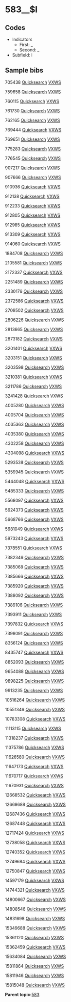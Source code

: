 # 583\_\_$l

## Codes

-   Indicators
    -   First: \_
    -   Second: \_
-   Subfield: l

## Sample bibs

705438 [Quicksearch](https://search.library.yale.edu/catalog/705438) [VXWS](http://prodorbis.library.yale.edu:7014/vxws/GetHoldingsService?bibId=705438)

759658 [Quicksearch](https://search.library.yale.edu/catalog/759658) [VXWS](http://prodorbis.library.yale.edu:7014/vxws/GetHoldingsService?bibId=759658)

760115 [Quicksearch](https://search.library.yale.edu/catalog/760115) [VXWS](http://prodorbis.library.yale.edu:7014/vxws/GetHoldingsService?bibId=760115)

761730 [Quicksearch](https://search.library.yale.edu/catalog/761730) [VXWS](http://prodorbis.library.yale.edu:7014/vxws/GetHoldingsService?bibId=761730)

762165 [Quicksearch](https://search.library.yale.edu/catalog/762165) [VXWS](http://prodorbis.library.yale.edu:7014/vxws/GetHoldingsService?bibId=762165)

769444 [Quicksearch](https://search.library.yale.edu/catalog/769444) [VXWS](http://prodorbis.library.yale.edu:7014/vxws/GetHoldingsService?bibId=769444)

769651 [Quicksearch](https://search.library.yale.edu/catalog/769651) [VXWS](http://prodorbis.library.yale.edu:7014/vxws/GetHoldingsService?bibId=769651)

775283 [Quicksearch](https://search.library.yale.edu/catalog/775283) [VXWS](http://prodorbis.library.yale.edu:7014/vxws/GetHoldingsService?bibId=775283)

776545 [Quicksearch](https://search.library.yale.edu/catalog/776545) [VXWS](http://prodorbis.library.yale.edu:7014/vxws/GetHoldingsService?bibId=776545)

907217 [Quicksearch](https://search.library.yale.edu/catalog/907217) [VXWS](http://prodorbis.library.yale.edu:7014/vxws/GetHoldingsService?bibId=907217)

907666 [Quicksearch](https://search.library.yale.edu/catalog/907666) [VXWS](http://prodorbis.library.yale.edu:7014/vxws/GetHoldingsService?bibId=907666)

910936 [Quicksearch](https://search.library.yale.edu/catalog/910936) [VXWS](http://prodorbis.library.yale.edu:7014/vxws/GetHoldingsService?bibId=910936)

912138 [Quicksearch](https://search.library.yale.edu/catalog/912138) [VXWS](http://prodorbis.library.yale.edu:7014/vxws/GetHoldingsService?bibId=912138)

912233 [Quicksearch](https://search.library.yale.edu/catalog/912233) [VXWS](http://prodorbis.library.yale.edu:7014/vxws/GetHoldingsService?bibId=912233)

912805 [Quicksearch](https://search.library.yale.edu/catalog/912805) [VXWS](http://prodorbis.library.yale.edu:7014/vxws/GetHoldingsService?bibId=912805)

912985 [Quicksearch](https://search.library.yale.edu/catalog/912985) [VXWS](http://prodorbis.library.yale.edu:7014/vxws/GetHoldingsService?bibId=912985)

913309 [Quicksearch](https://search.library.yale.edu/catalog/913309) [VXWS](http://prodorbis.library.yale.edu:7014/vxws/GetHoldingsService?bibId=913309)

914060 [Quicksearch](https://search.library.yale.edu/catalog/914060) [VXWS](http://prodorbis.library.yale.edu:7014/vxws/GetHoldingsService?bibId=914060)

1884708 [Quicksearch](https://search.library.yale.edu/catalog/1884708) [VXWS](http://prodorbis.library.yale.edu:7014/vxws/GetHoldingsService?bibId=1884708)

2105581 [Quicksearch](https://search.library.yale.edu/catalog/2105581) [VXWS](http://prodorbis.library.yale.edu:7014/vxws/GetHoldingsService?bibId=2105581)

2172337 [Quicksearch](https://search.library.yale.edu/catalog/2172337) [VXWS](http://prodorbis.library.yale.edu:7014/vxws/GetHoldingsService?bibId=2172337)

2251489 [Quicksearch](https://search.library.yale.edu/catalog/2251489) [VXWS](http://prodorbis.library.yale.edu:7014/vxws/GetHoldingsService?bibId=2251489)

2330176 [Quicksearch](https://search.library.yale.edu/catalog/2330176) [VXWS](http://prodorbis.library.yale.edu:7014/vxws/GetHoldingsService?bibId=2330176)

2372586 [Quicksearch](https://search.library.yale.edu/catalog/2372586) [VXWS](http://prodorbis.library.yale.edu:7014/vxws/GetHoldingsService?bibId=2372586)

2709502 [Quicksearch](https://search.library.yale.edu/catalog/2709502) [VXWS](http://prodorbis.library.yale.edu:7014/vxws/GetHoldingsService?bibId=2709502)

2806226 [Quicksearch](https://search.library.yale.edu/catalog/2806226) [VXWS](http://prodorbis.library.yale.edu:7014/vxws/GetHoldingsService?bibId=2806226)

2813665 [Quicksearch](https://search.library.yale.edu/catalog/2813665) [VXWS](http://prodorbis.library.yale.edu:7014/vxws/GetHoldingsService?bibId=2813665)

2873182 [Quicksearch](https://search.library.yale.edu/catalog/2873182) [VXWS](http://prodorbis.library.yale.edu:7014/vxws/GetHoldingsService?bibId=2873182)

3201401 [Quicksearch](https://search.library.yale.edu/catalog/3201401) [VXWS](http://prodorbis.library.yale.edu:7014/vxws/GetHoldingsService?bibId=3201401)

3203151 [Quicksearch](https://search.library.yale.edu/catalog/3203151) [VXWS](http://prodorbis.library.yale.edu:7014/vxws/GetHoldingsService?bibId=3203151)

3203598 [Quicksearch](https://search.library.yale.edu/catalog/3203598) [VXWS](http://prodorbis.library.yale.edu:7014/vxws/GetHoldingsService?bibId=3203598)

3210381 [Quicksearch](https://search.library.yale.edu/catalog/3210381) [VXWS](http://prodorbis.library.yale.edu:7014/vxws/GetHoldingsService?bibId=3210381)

3211786 [Quicksearch](https://search.library.yale.edu/catalog/3211786) [VXWS](http://prodorbis.library.yale.edu:7014/vxws/GetHoldingsService?bibId=3211786)

3241428 [Quicksearch](https://search.library.yale.edu/catalog/3241428) [VXWS](http://prodorbis.library.yale.edu:7014/vxws/GetHoldingsService?bibId=3241428)

4005280 [Quicksearch](https://search.library.yale.edu/catalog/4005280) [VXWS](http://prodorbis.library.yale.edu:7014/vxws/GetHoldingsService?bibId=4005280)

4005704 [Quicksearch](https://search.library.yale.edu/catalog/4005704) [VXWS](http://prodorbis.library.yale.edu:7014/vxws/GetHoldingsService?bibId=4005704)

4035363 [Quicksearch](https://search.library.yale.edu/catalog/4035363) [VXWS](http://prodorbis.library.yale.edu:7014/vxws/GetHoldingsService?bibId=4035363)

4035380 [Quicksearch](https://search.library.yale.edu/catalog/4035380) [VXWS](http://prodorbis.library.yale.edu:7014/vxws/GetHoldingsService?bibId=4035380)

4302258 [Quicksearch](https://search.library.yale.edu/catalog/4302258) [VXWS](http://prodorbis.library.yale.edu:7014/vxws/GetHoldingsService?bibId=4302258)

4304098 [Quicksearch](https://search.library.yale.edu/catalog/4304098) [VXWS](http://prodorbis.library.yale.edu:7014/vxws/GetHoldingsService?bibId=4304098)

5293538 [Quicksearch](https://search.library.yale.edu/catalog/5293538) [VXWS](http://prodorbis.library.yale.edu:7014/vxws/GetHoldingsService?bibId=5293538)

5359945 [Quicksearch](https://search.library.yale.edu/catalog/5359945) [VXWS](http://prodorbis.library.yale.edu:7014/vxws/GetHoldingsService?bibId=5359945)

5444048 [Quicksearch](https://search.library.yale.edu/catalog/5444048) [VXWS](http://prodorbis.library.yale.edu:7014/vxws/GetHoldingsService?bibId=5444048)

5485333 [Quicksearch](https://search.library.yale.edu/catalog/5485333) [VXWS](http://prodorbis.library.yale.edu:7014/vxws/GetHoldingsService?bibId=5485333)

5568097 [Quicksearch](https://search.library.yale.edu/catalog/5568097) [VXWS](http://prodorbis.library.yale.edu:7014/vxws/GetHoldingsService?bibId=5568097)

5624373 [Quicksearch](https://search.library.yale.edu/catalog/5624373) [VXWS](http://prodorbis.library.yale.edu:7014/vxws/GetHoldingsService?bibId=5624373)

5668766 [Quicksearch](https://search.library.yale.edu/catalog/5668766) [VXWS](http://prodorbis.library.yale.edu:7014/vxws/GetHoldingsService?bibId=5668766)

5681049 [Quicksearch](https://search.library.yale.edu/catalog/5681049) [VXWS](http://prodorbis.library.yale.edu:7014/vxws/GetHoldingsService?bibId=5681049)

5973243 [Quicksearch](https://search.library.yale.edu/catalog/5973243) [VXWS](http://prodorbis.library.yale.edu:7014/vxws/GetHoldingsService?bibId=5973243)

7378551 [Quicksearch](https://search.library.yale.edu/catalog/7378551) [VXWS](http://prodorbis.library.yale.edu:7014/vxws/GetHoldingsService?bibId=7378551)

7382346 [Quicksearch](https://search.library.yale.edu/catalog/7382346) [VXWS](http://prodorbis.library.yale.edu:7014/vxws/GetHoldingsService?bibId=7382346)

7385068 [Quicksearch](https://search.library.yale.edu/catalog/7385068) [VXWS](http://prodorbis.library.yale.edu:7014/vxws/GetHoldingsService?bibId=7385068)

7385666 [Quicksearch](https://search.library.yale.edu/catalog/7385666) [VXWS](http://prodorbis.library.yale.edu:7014/vxws/GetHoldingsService?bibId=7385666)

7385920 [Quicksearch](https://search.library.yale.edu/catalog/7385920) [VXWS](http://prodorbis.library.yale.edu:7014/vxws/GetHoldingsService?bibId=7385920)

7389092 [Quicksearch](https://search.library.yale.edu/catalog/7389092) [VXWS](http://prodorbis.library.yale.edu:7014/vxws/GetHoldingsService?bibId=7389092)

7389106 [Quicksearch](https://search.library.yale.edu/catalog/7389106) [VXWS](http://prodorbis.library.yale.edu:7014/vxws/GetHoldingsService?bibId=7389106)

7393911 [Quicksearch](https://search.library.yale.edu/catalog/7393911) [VXWS](http://prodorbis.library.yale.edu:7014/vxws/GetHoldingsService?bibId=7393911)

7397832 [Quicksearch](https://search.library.yale.edu/catalog/7397832) [VXWS](http://prodorbis.library.yale.edu:7014/vxws/GetHoldingsService?bibId=7397832)

7399091 [Quicksearch](https://search.library.yale.edu/catalog/7399091) [VXWS](http://prodorbis.library.yale.edu:7014/vxws/GetHoldingsService?bibId=7399091)

8356124 [Quicksearch](https://search.library.yale.edu/catalog/8356124) [VXWS](http://prodorbis.library.yale.edu:7014/vxws/GetHoldingsService?bibId=8356124)

8435747 [Quicksearch](https://search.library.yale.edu/catalog/8435747) [VXWS](http://prodorbis.library.yale.edu:7014/vxws/GetHoldingsService?bibId=8435747)

8852093 [Quicksearch](https://search.library.yale.edu/catalog/8852093) [VXWS](http://prodorbis.library.yale.edu:7014/vxws/GetHoldingsService?bibId=8852093)

9654088 [Quicksearch](https://search.library.yale.edu/catalog/9654088) [VXWS](http://prodorbis.library.yale.edu:7014/vxws/GetHoldingsService?bibId=9654088)

9898225 [Quicksearch](https://search.library.yale.edu/catalog/9898225) [VXWS](http://prodorbis.library.yale.edu:7014/vxws/GetHoldingsService?bibId=9898225)

9913235 [Quicksearch](https://search.library.yale.edu/catalog/9913235) [VXWS](http://prodorbis.library.yale.edu:7014/vxws/GetHoldingsService?bibId=9913235)

10516264 [Quicksearch](https://search.library.yale.edu/catalog/10516264) [VXWS](http://prodorbis.library.yale.edu:7014/vxws/GetHoldingsService?bibId=10516264)

10551346 [Quicksearch](https://search.library.yale.edu/catalog/10551346) [VXWS](http://prodorbis.library.yale.edu:7014/vxws/GetHoldingsService?bibId=10551346)

10783308 [Quicksearch](https://search.library.yale.edu/catalog/10783308) [VXWS](http://prodorbis.library.yale.edu:7014/vxws/GetHoldingsService?bibId=10783308)

11113115 [Quicksearch](https://search.library.yale.edu/catalog/11113115) [VXWS](http://prodorbis.library.yale.edu:7014/vxws/GetHoldingsService?bibId=11113115)

11318237 [Quicksearch](https://search.library.yale.edu/catalog/11318237) [VXWS](http://prodorbis.library.yale.edu:7014/vxws/GetHoldingsService?bibId=11318237)

11375786 [Quicksearch](https://search.library.yale.edu/catalog/11375786) [VXWS](http://prodorbis.library.yale.edu:7014/vxws/GetHoldingsService?bibId=11375786)

11626580 [Quicksearch](https://search.library.yale.edu/catalog/11626580) [VXWS](http://prodorbis.library.yale.edu:7014/vxws/GetHoldingsService?bibId=11626580)

11647173 [Quicksearch](https://search.library.yale.edu/catalog/11647173) [VXWS](http://prodorbis.library.yale.edu:7014/vxws/GetHoldingsService?bibId=11647173)

11670717 [Quicksearch](https://search.library.yale.edu/catalog/11670717) [VXWS](http://prodorbis.library.yale.edu:7014/vxws/GetHoldingsService?bibId=11670717)

11670931 [Quicksearch](https://search.library.yale.edu/catalog/11670931) [VXWS](http://prodorbis.library.yale.edu:7014/vxws/GetHoldingsService?bibId=11670931)

12668532 [Quicksearch](https://search.library.yale.edu/catalog/12668532) [VXWS](http://prodorbis.library.yale.edu:7014/vxws/GetHoldingsService?bibId=12668532)

12669688 [Quicksearch](https://search.library.yale.edu/catalog/12669688) [VXWS](http://prodorbis.library.yale.edu:7014/vxws/GetHoldingsService?bibId=12669688)

12687436 [Quicksearch](https://search.library.yale.edu/catalog/12687436) [VXWS](http://prodorbis.library.yale.edu:7014/vxws/GetHoldingsService?bibId=12687436)

12687448 [Quicksearch](https://search.library.yale.edu/catalog/12687448) [VXWS](http://prodorbis.library.yale.edu:7014/vxws/GetHoldingsService?bibId=12687448)

12717424 [Quicksearch](https://search.library.yale.edu/catalog/12717424) [VXWS](http://prodorbis.library.yale.edu:7014/vxws/GetHoldingsService?bibId=12717424)

12738058 [Quicksearch](https://search.library.yale.edu/catalog/12738058) [VXWS](http://prodorbis.library.yale.edu:7014/vxws/GetHoldingsService?bibId=12738058)

12740352 [Quicksearch](https://search.library.yale.edu/catalog/12740352) [VXWS](http://prodorbis.library.yale.edu:7014/vxws/GetHoldingsService?bibId=12740352)

12749684 [Quicksearch](https://search.library.yale.edu/catalog/12749684) [VXWS](http://prodorbis.library.yale.edu:7014/vxws/GetHoldingsService?bibId=12749684)

12750847 [Quicksearch](https://search.library.yale.edu/catalog/12750847) [VXWS](http://prodorbis.library.yale.edu:7014/vxws/GetHoldingsService?bibId=12750847)

14597179 [Quicksearch](https://search.library.yale.edu/catalog/14597179) [VXWS](http://prodorbis.library.yale.edu:7014/vxws/GetHoldingsService?bibId=14597179)

14744321 [Quicksearch](https://search.library.yale.edu/catalog/14744321) [VXWS](http://prodorbis.library.yale.edu:7014/vxws/GetHoldingsService?bibId=14744321)

14800667 [Quicksearch](https://search.library.yale.edu/catalog/14800667) [VXWS](http://prodorbis.library.yale.edu:7014/vxws/GetHoldingsService?bibId=14800667)

14808546 [Quicksearch](https://search.library.yale.edu/catalog/14808546) [VXWS](http://prodorbis.library.yale.edu:7014/vxws/GetHoldingsService?bibId=14808546)

14831698 [Quicksearch](https://search.library.yale.edu/catalog/14831698) [VXWS](http://prodorbis.library.yale.edu:7014/vxws/GetHoldingsService?bibId=14831698)

15349688 [Quicksearch](https://search.library.yale.edu/catalog/15349688) [VXWS](http://prodorbis.library.yale.edu:7014/vxws/GetHoldingsService?bibId=15349688)

15361120 [Quicksearch](https://search.library.yale.edu/catalog/15361120) [VXWS](http://prodorbis.library.yale.edu:7014/vxws/GetHoldingsService?bibId=15361120)

15362459 [Quicksearch](https://search.library.yale.edu/catalog/15362459) [VXWS](http://prodorbis.library.yale.edu:7014/vxws/GetHoldingsService?bibId=15362459)

15634084 [Quicksearch](https://search.library.yale.edu/catalog/15634084) [VXWS](http://prodorbis.library.yale.edu:7014/vxws/GetHoldingsService?bibId=15634084)

15811864 [Quicksearch](https://search.library.yale.edu/catalog/15811864) [VXWS](http://prodorbis.library.yale.edu:7014/vxws/GetHoldingsService?bibId=15811864)

15811946 [Quicksearch](https://search.library.yale.edu/catalog/15811946) [VXWS](http://prodorbis.library.yale.edu:7014/vxws/GetHoldingsService?bibId=15811946)

15815048 [Quicksearch](https://search.library.yale.edu/catalog/15815048) [VXWS](http://prodorbis.library.yale.edu:7014/vxws/GetHoldingsService?bibId=15815048)

**Parent topic:**[583](../../tags/583/583.md)

